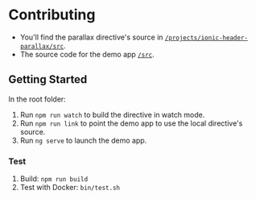 # Contributing

* You'll find the parallax directive's source in [`/projects/ionic-header-parallax/src`](projects/ionic-header-parallax/src).
* The source code for the demo app [`/src`](src).

## Getting Started

In the root folder:
1. Run `npm run watch` to build the directive in watch mode.
1. Run `npm run link` to point the demo app to use the local directive's source.
2. Run `ng serve` to launch the demo app.

### Test
1. Build: `npm run build`
2. Test with Docker: `bin/test.sh`


